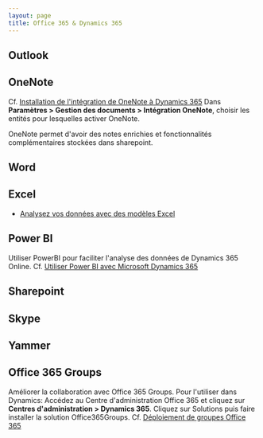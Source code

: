 ```yaml
---
layout: page
title: Office 365 & Dynamics 365
---
```


## Outlook

## OneNote
Cf. [Installation de l'intégration de OneNote à Dynamics 365](https://www.microsoft.com/fr-fr/dynamics/crm-customer-center/set-up-onenote-integration-in-dynamics-365.aspx)
Dans **Paramètres > Gestion des documents > Intégration OneNote**, choisir les
entités pour lesquelles activer OneNote.

OneNote permet d'avoir des notes enrichies et fonctionnalités complémentaires
stockées dans sharepoint.

## Word

## Excel
* [Analysez vos données avec des modèles Excel](https://www.microsoft.com/fr-fr/dynamics/crm-customer-center/analyze-your-data-with-excel-templates.aspx)

## Power BI
Utiliser PowerBI pour faciliter l'analyse des données de Dynamics 365 Online.
Cf. [Utiliser Power BI avec Microsoft Dynamics 365](https://technet.microsoft.com/fr-fr/library/dn708055.aspx)

## Sharepoint

## Skype

## Yammer

## Office 365 Groups
Améliorer la collaboration avec Office 365 Groups.
Pour l'utiliser dans Dynamics:
Accédez au Centre d'administration Office 365 et cliquez sur **Centres d'administration >
Dynamics 365**. Cliquez sur Solutions puis faire installer la solution Office365Groups.
Cf. [Déploiement de groupes Office 365](https://technet.microsoft.com/fr-fr/library/dn896591.aspx)
